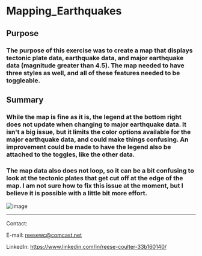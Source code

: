 # Mapping_Earthquakes

## Purpose
### The purpose of this exercise was to create a map that displays tectonic plate data, earthquake data, and major earthquake data (magnitude greater than 4.5). The map needed to have three styles as well, and all of these features needed to be toggleable.

## Summary
### While the map is fine as it is, the legend at the bottom right does not update when changing to major earthquake data. It isn't a big issue, but it limits the color options available for the major earthquake data, and could make things confusing. An improvement could be made to have the legend also be attached to the toggles, like the other data.
### The map data also does not loop, so it can be a bit confusing to look at the tectonic plates that get cut off at the edge of the map. I am not sure how to fix this issue at the moment, but I believe it is possible with a little bit more effort.
![image](https://user-images.githubusercontent.com/40220871/152612610-7aa3dc1a-2046-4222-837a-cb799717a656.png)

***
Contact:

E-mail: reesewc@comcast.net

LinkedIn: https://www.linkedin.com/in/reese-coulter-33b160140/
